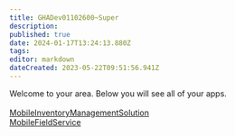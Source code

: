 ```yaml
---
title: GHADev01102600~Super
description: 
published: true
date: 2024-01-17T13:24:13.880Z
tags: 
editor: markdown
dateCreated: 2023-05-22T09:51:56.941Z
---
```


Welcome to your area. Below you will see all of your apps.<br><br>[MobileInventoryManagementSolution](/Apps/MIMS/MobileInventoryManagementSolution)<br>[MobileFieldService](/Apps/MobileFieldService)<br>